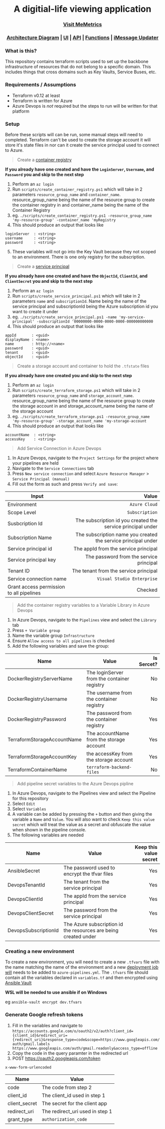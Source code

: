 <h1 align="center">A digitial-life viewing application</h1>

<h3 align="center">
  <a href="https://memetrics.net/">Visit MeMetrics</a>
</h3>

<h3 align="center">
  <a href="https://github.com/thirschel/memetrics-ui/blob/master/ARCHITECTURE.md">Architecture Diagram</a> |
  <a href="https://github.com/thirschel/memetrics-ui">UI</a> |
  <a href="https://github.com/thirschel/memetrics-api">API</a> | 
  <a href="https://github.com/thirschel/memetrics-functions">Functions</a> |
  <a href="https://github.com/thirschel/memetrics-imessage-updater">iMessage Updater</a>
</h3>

### What is this?

This repository contains terraform scripts used to set up the backbone infrastructure of resources that do not belong to a specific domain. This includes things that cross domains such as Key Vaults, Service Buses, etc.

### Requirements / Assumptions
* Terraform v0.12 at least
* Terraform is written for Azure
* Azure Devops is *not* required but the steps to run will be written for that platform

### Setup

Before these scripts will can be run, some manual steps will need to completed. Terraform can't be used to create the storage account it will store it's state files in nor can it create the service principal used to connect to Azure. 

>  Create a [container registry](https://docs.microsoft.com/en-us/azure/container-registry/container-registry-intro)

__If you already have one created and have the `LoginServer`, `Username`, and `Password` you and skip to the next step__
  1. Perform an `az login`
  2. Run `scripts/create_container_registry.ps1` which will take in 2 parameters `resource_group_name` and `container_name`. resource_group_name being the name of the resource group to create the container registry in and container_name being the name of the Container Registry
  3. eg. `./scripts/create_container_registry.ps1 -resource_group_name 'my-resource-group' -container_name 'myRegistry`
  4. This should produce an output that looks like
  ```
  loginServer  : <string>
  username     : <string>
  password     : <string>
  ```
  5. These variables will not go into the Key Vault because they not scoped to an environment. There is one only registry for the subscription.

>  Create a [service principal](https://docs.microsoft.com/en-us/azure/active-directory/develop/app-objects-and-service-principals)

__If you already have one created and have the `ObjectId`, `ClientId`, and `ClientSecret` you and skip to the next step__
  1. Perform an `az login`
  2. Run `scripts/create_service_principal.ps1` which will take in 2 parameters `name` and `subscriptionId`. Name being the name of the service principal and subscriptionId being the Azure subscription id you want to create it under
  3. eg. `./scripts/create_service_principal.ps1 -name 'my-service-principal' -subscriptionId '00000000-0000-0000-0000-000000000000`
  4. This should produce an output that looks like
  ```
  appId       : <guid>
  displayName : <name>
  name        : http://<name>
  password    : <guid>
  tenant      : <guid>
  objectId    : <guid>
  ```

> Create a storage account and container to hold the `.tfstate` files

__If you already have one created you and skip to the next step__
1. Perform an `az login`
2. Run `scripts/create_terraform_storage.ps1` which will take in 2 parameters `resource_group_name` and `storage_account_name`. resource_group_name being the name of the resource group to create the storage account in and storage_account_name being the name of the storage account
3. eg. `./scripts/create_terraform_storage.ps1 -resource_group_name 'my-resource-group' -storage_account_name 'my-storage-account`
4. This should produce an output that looks like
```
accountName  : <string>
accessKey    : <string>
```

> Add Service Connection in Azure Devops

1. In Azure Devops, navigate to the `Project Settings` for the project where your pipelines are held
2. Navigate to the `Service Connections` tab
3. Press `New service connection` and select `Azure Resource Manager` > `Service Principal (manual)`
5. Fill out the form as such and press `Verify and save`:

| Input | Value | 
| ------------- |-------------:|
| Environment | `Azure Cloud` |
| Scope Level   | `Subscription`   | 
| Susbcription Id   | The subscription id you created the service principal under   | 
| Subscription Name   | The subscription name you created the service principal under   | 
| Service principal id   | The appId from the service principal    | 
| Service principal key   | The password from the service principal   |
| Tenant ID   | The tenant from the service principal   | 
| Service connection name   | `Visual Studio Enterprise`   | 
| Grant access permission to all pipelines   | Checked   | 

> Add the container registry variables to a Variable Library in Azure Devops

1. In Azure Devops, navigate to the `Pipelines` view and select the `Library` tab
2. Press `+ Variable group`
3. Name the variable group `Infrastructure`
4. Ensure `Allow access to all pipelines` is checked
5. Add the following variables and save the group:

| Name | Value | Is Sercet?|
| ------------- |-------------| -----:|
| DockerRegistryServerName | The loginServer from the container registry | No  |
| DockerRegistryUsername   | The username from the container registry   | No  |
| DockerRegistryPassword   | The password from the container registry   | Yes |
| TerraformStorageAccountName   | The accountName from the storage account    | Yes |
| TerraformStorageAccountKey   | the accessKey from the storage account    | Yes |
| TerraformContainerName   | `terraform-backend-files`    | No |

> Add pipeline secret variables to the Azure Devops pipline
1. In Azure Devops, navigate to the Pipelines view and select the Pipeline for this repository
2. Select `Edit`
3. Select `Variables`
4. A variable can be added by pressing the `+` button and then giving the variable a `Name` and `Value`. You will also want to check `Keep this value secret` which will treat the value as a secret and obfuscate the value when shown in the pipeline console.
5. The following variables are needed

| Name | Value | Keep this value secret |
| ------------- |-------------| -----:|
| AnsibleSecret | The password used to encrypt the tfvar files | Yes  |
| DevopsTenantId   | The tenant from the service principal   | Yes  |
| DevopsClientId   | The appId from the service principal  | Yes |
| DevopsClientSecret   | The password from the service principal    | Yes |
| DevopsSubscriptionId   | The Azure subscription id the resources are being created under    | Yes |

### Creating a new environment

To create a new environment, you will need to create a new `.tfvars` file with the name matching the name of the environment and a new [deployment job will](https://docs.microsoft.com/en-us/azure/devops/pipelines/process/deployment-jobs?view=azure-devops) needs to be added to `azure-pipelines.yml`.
The `.tfvars` file should contain all the variables declared in `variables.tf` and then encrypted using [Ansible Vault](https://docs.ansible.com/ansible/latest/user_guide/vault.html)

**WSL will be needed to use ansible if on Windows**

eg `ansible-vault encrypt dev.tfvars`


### Generate Google refresh tokens

1. Fill in the variables and navigate to `https://accounts.google.com/o/oauth2/v2/auth?client_id={client_id}&redirect_uri={redirect_uri}&response_type=code&scope=https://www.googleapis.com/auth/gmail.labels https://www.googleapis.com/auth/gmail.readonly&access_type=offline`
2. Copy the code in the query paramter in the redirected url
3. POST https://oauth2.googleapis.com/token

  `x-www-form-urlencoded`

| Name | Value |
| ------------- |-------------| 
| code | The code from step 2 |
| client_id   | The client_id used in step 1   |
| client_secret   | The secret for the client app  |
| redirect_uri   | The redirect_uri used in step 1   |
| grant_type   | `authorization_code`   |